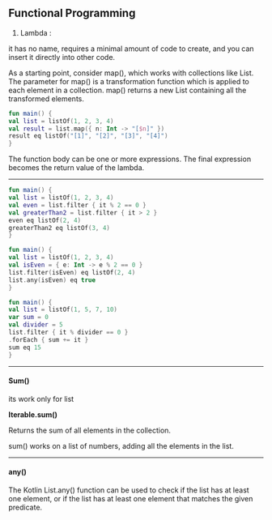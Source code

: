 ## Functional Programming

1. Lambda :

it has no name, requires a minimal amount of code to create, and you can insert it directly into other code.

As a starting point, consider map(), which works with collections like List. The
parameter for map() is a transformation function which is applied to each element
in a collection. map() returns a new List containing all the transformed elements.

```kt
fun main() {
val list = listOf(1, 2, 3, 4)
val result = list.map({ n: Int -> "[$n]" })
result eq listOf("[1]", "[2]", "[3]", "[4]")
}
```

The function body can be one or more expressions. The final expression becomes the
return value of the lambda.



---



```kt
fun main() {
val list = listOf(1, 2, 3, 4)
val even = list.filter { it % 2 == 0 }
val greaterThan2 = list.filter { it > 2 }
even eq listOf(2, 4)
greaterThan2 eq listOf(3, 4)
}
```

```kt
fun main() {
val list = listOf(1, 2, 3, 4)
val isEven = { e: Int -> e % 2 == 0 }
list.filter(isEven) eq listOf(2, 4)
list.any(isEven) eq true
}
```

```kt
fun main() {
val list = listOf(1, 5, 7, 10)
var sum = 0
val divider = 5
list.filter { it % divider == 0 }
.forEach { sum += it }
sum eq 15
}
```

---

#### Sum()

its work only for list<Int>

**Iterable<Int>.sum()**

Returns the sum of all elements in the collection.

sum() works on a list of numbers, adding all the elements in the list.

---

#### any()

The Kotlin List.any() function can be used to check if the list has at least one element, or if the list has at least one element that matches the given predicate.


























